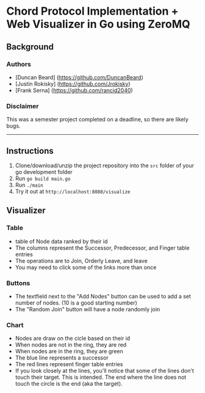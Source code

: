 # Chord Protocol Implementation + Web Visualizer in Go using ZeroMQ

## Background

### Authors
* [Duncan Beard] (https://github.com/DuncanBeard)
* [Justin Rokisky] (https://github.com/Jrokisky)
* [Frank Serna] (https://github.com/rancid2040)

### Disclaimer
This was a semester project completed on a deadline, so there are likely bugs.

-------------------------------------------------------------------------------

## Instructions
1. Clone/download/unzip the project repository into the `src` folder of your go development folder
2. Run `go build main.go`
3. Run `./main`
4. Try it out at `http://localhost:8080/visualize`

## Visualizer

### Table
* table of Node data ranked by their id
* The columns represent the Successor, Predecessor, and Finger table entries
* The operations are to Join, Orderly Leave, and leave
* You may need to click some of the links more than once

### Buttons
* The textfield next to the "Add Nodes" button can be used to add a set number of nodes. (10 is a good starting number)
* The "Random Join" button will have a node randomly join

### Chart
* Nodes are draw on the cicle based on their id
* When nodes are not in the ring, they are red
* When nodes are in the ring, they are green
* The blue line represents a successor
* The red lines represent finger table entries
* If you look closely at the lines, you'll notice that some of the lines don't touch their target. This is intended. The end where the line does not touch the circle is the end (aka the target).

